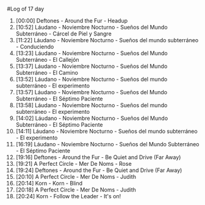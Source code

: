 #Log of 17 day

1. [00:00] Deftones - Around the Fur - Headup
1. [10:52] Láudano - Noviembre Nocturno - Sueños del Mundo Subterráneo - Cárcel de Piel y Sangre
1. [11:22] Láudano - Noviembre Nocturno - Sueños del mundo subterráneo - Conduciendo
1. [13:23] Láudano - Noviembre Nocturno - Sueños del Mundo Subterráneo - El Callejón
1. [13:37] Láudano - Noviembre Nocturno - Sueños del Mundo Subterráneo - El Camino
1. [13:52] Láudano - Noviembre Nocturno - Sueños del mundo subterráneo - El experimento
1. [13:57] Láudano - Noviembre Nocturno - Sueños del Mundo Subterráneo - El Séptimo Paciente
1. [13:58] Láudano - Noviembre Nocturno - Sueños del mundo subterráneo - El experimento
1. [14:02] Láudano - Noviembre Nocturno - Sueños del Mundo Subterráneo - El Séptimo Paciente
1. [14:11] Láudano - Noviembre Nocturno - Sueños del mundo subterráneo - El experimento
1. [16:19] Láudano - Noviembre Nocturno - Sueños del Mundo Subterráneo - El Séptimo Paciente
1. [19:16] Deftones - Around the Fur - Be Quiet and Drive (Far Away)
1. [19:21] A Perfect Circle - Mer De Noms - Rose
1. [19:24] Deftones - Around the Fur - Be Quiet and Drive (Far Away)
1. [20:10] A Perfect Circle - Mer De Noms - Judith
1. [20:14] Korn - Korn - Blind
1. [20:18] A Perfect Circle - Mer De Noms - Judith
1. [20:24] Korn - Follow the Leader - It's on!
